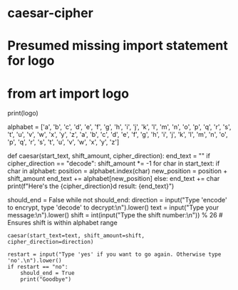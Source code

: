 # caesar-cipher
# Presumed missing import statement for logo
# from art import logo

print(logo)

alphabet = ['a', 'b', 'c', 'd', 'e', 'f', 'g', 'h', 'i', 'j', 'k', 'l', 'm', 'n', 'o', 'p', 'q', 'r', 's', 't', 'u',
            'v', 'w', 'x', 'y', 'z', 'a', 'b', 'c', 'd', 'e', 'f', 'g', 'h', 'i', 'j', 'k', 'l', 'm', 'n', 'o', 'p',
            'q', 'r', 's', 't', 'u', 'v', 'w', 'x', 'y', 'z']


def caesar(start_text, shift_amount, cipher_direction):
    end_text = ""
    if cipher_direction == "decode":
        shift_amount *= -1
    for char in start_text:
        if char in alphabet:
            position = alphabet.index(char)
            new_position = position + shift_amount
            end_text += alphabet[new_position]
        else:
            end_text += char
    print(f"Here's the {cipher_direction}d result: {end_text}")


should_end = False
while not should_end:
    direction = input("Type 'encode' to encrypt, type 'decode' to decrypt:\n").lower()
    text = input("Type your message:\n").lower()
    shift = int(input("Type the shift number:\n")) % 26  # Ensures shift is within alphabet range

    caesar(start_text=text, shift_amount=shift, cipher_direction=direction)

    restart = input("Type 'yes' if you want to go again. Otherwise type 'no'.\n").lower()
    if restart == "no":
        should_end = True
        print("Goodbye")
